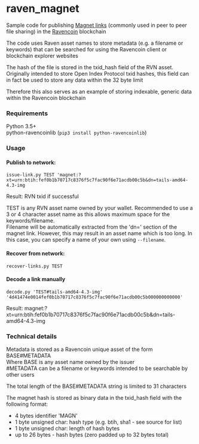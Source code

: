 # raven_magnet

Sample code for publishing [Magnet links](https://en.wikipedia.org/wiki/Magnet_URI_scheme) (commonly used in peer to peer file sharing) in the [Ravencoin](https://ravencoin.org/) blockchain

The code uses Raven asset names to store metadata (e.g. a filename or keywords) that can be searched for using the Ravencoin client or blockchain explorer websites

The hash of the file is stored in the txid_hash field of the RVN asset. 
Originally intended to store Open Index Protocol txid hashes, this field can in fact be used to store any data within the 32 byte limit

Therefore this also serves as an example of storing indexable, generic data within the Ravencoin blockchain

### Requirements

Python 3.5+  
python-ravencoinlib (`pip3 install python-ravencoinlib`)

### Usage
#### Publish to network:
`issue-link.py TEST 'magnet:?xt=urn:btih:fef0b1b70717c8376f5c7fac90f6e71acdb00c5b&dn=tails-amd64-4.3-img`  

Result: RVN txid if successful  

TEST is any RVN asset name owned by your wallet. Recommended to use a 3 or 4 character asset name as this allows maximum space for the keywords/filename.  
Filename will be automatically extracted from the 'dn=' section of the magnet link. However, this may result in an asset name which is too long. In this case, you can specify a name of your own using `--filename`.

#### Recover from network:
`recover-links.py TEST`

#### Decode a link manually
`decode.py 'TEST#tails-amd64-4.3-img' '4d41474e0014fef0b1b70717c8376f5c7fac90f6e71acdb00c5b000000000000'`  

Result: magnet:?xt=urn:btih:fef0b1b70717c8376f5c7fac90f6e71acdb00c5b&dn=tails-amd64-4.3-img

### Technical details
Metadata is stored as a Ravencoin unique asset of the form BASE#METADATA  
Where BASE is any asset name owned by the issuer  
#METADATA can be a filename or keywords intended to be searchable by other users

The total length of the BASE#METADATA string is limited to 31 characters

The magnet hash is stored as binary data in the txid_hash field with the following format:  
* 4 bytes identifier 'MAGN'
* 1 byte unsigned char: hash type (e.g. btih, sha1 - see source for list)
* 1 byte unsigned char: length of hash bytes
* up to 26 bytes - hash bytes (zero padded up to 32 bytes total)

